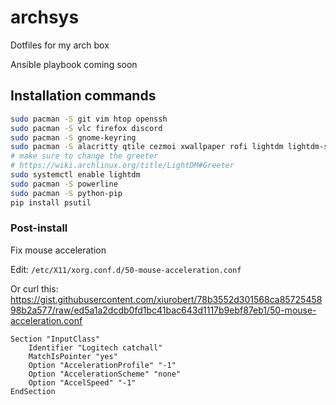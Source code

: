 # archsys

Dotfiles for my arch box

Ansible playbook coming soon

## Installation commands

```bash
sudo pacman -S git vim htop openssh
sudo pacman -S vlc firefox discord
sudo pacman -S gnome-keyring
sudo pacman -S alacritty qtile cezmoi xwallpaper rofi lightdm lightdm-slick-greeter picom xclip
# make sure to change the greeter
# https://wiki.archlinux.org/title/LightDM#Greeter
sudo systemctl enable lightdm
sudo pacman -S powerline
sudo pacman -S python-pip
pip install psutil
``` 

### Post-install

Fix mouse acceleration

Edit: `/etc/X11/xorg.conf.d/50-mouse-acceleration.conf`

Or curl this: https://gist.githubusercontent.com/xiurobert/78b3552d301568ca8572545898b2a577/raw/ed5a1a2dcdb0fd1bc41bac643d1117b9ebf87eb1/50-mouse-acceleration.conf

```
Section "InputClass"
    Identifier "Logitech catchall"
    MatchIsPointer "yes"
    Option "AccelerationProfile" "-1"
    Option "AccelerationScheme" "none"
    Option "AccelSpeed" "-1"
EndSection
```
